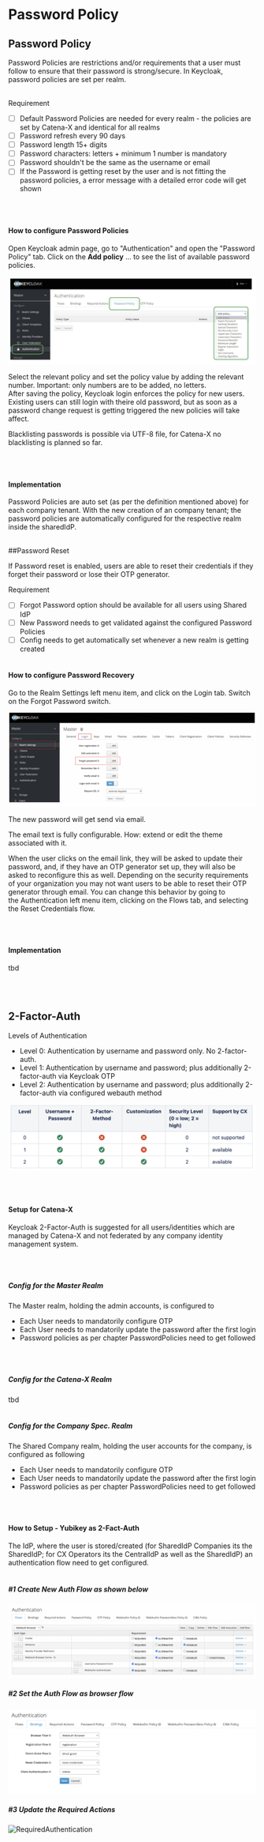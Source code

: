 # Password Policy

## Password Policy

Password Policies are restrictions and/or requirements that a user must follow to ensure that their password is strong/secure.
In Keycloak, password policies are set per realm.
<br>
<br>

Requirement

- [ ] Default Password Policies are needed for every realm - the policies are set by Catena-X and identical for all realms
- [ ] Password refresh every 90 days
- [ ] Password length 15+ digits
- [ ] Password characters: letters + minimum 1 number is mandatory
- [ ] Password shouldn't be the same as the username or email
- [ ] If the Password is getting reset by the user and is not fitting the password policies, a error message with a detailed error code will get shown

<br>
<br>

#### How to configure Password Policies

Open Keycloak admin page, go to "Authentication" and open the "Password Policy" tab.
Click on the <strong>Add policy</strong> … to see the list of available password policies.

![PasswordPolicy](/docs/static/06_passwordPolicy.png)
<br>

Select the relevant policy and set the policy value by adding the relevant number. Important: only numbers are to be added, no letters.  
After saving the policy, Keycloak login enforces the policy for new users. Existing users can still login with theire old password, but as soon as a password change request is getting triggered the new policies will take affect.

Blacklisting passwords is possible via UTF-8 file, for Catena-X no blacklisting is planned so far.

<br>
<br>

#### Implementation

Password Policies are auto set (as per the definition mentioned above) for each company tenant.
With the new creation of an company tenant; the password policies are automatically configured for the respective realm inside the sharedIdP.
<br>
<br>

##Password Reset

If Password reset is enabled, users are able to reset their credentials if they forget their password or lose their OTP generator.

Requirement

- [ ] Forgot Password option should be available for all users using Shared IdP
- [ ] New Password needs to get validated against the configured Password Policies
- [ ] Config needs to get automatically set whenever a new realm is getting created
      <br>
      <br>

#### How to configure Password Recovery

Go to the Realm Settings left menu item, and click on the Login tab. Switch on the Forgot Password switch.

![PasswordRecovery](/docs/static/06_passwordRecovery.png)
<br>

The new password will get send via email.

The email text is fully configurable. How: extend or edit the theme associated with it.

When the user clicks on the email link, they will be asked to update their password, and, if they have an OTP generator set up, they will also be asked to reconfigure this as well. Depending on the security requirements of your organization you may not want users to be able to reset their OTP generator through email. You can change this behavior by going to the Authentication left menu item, clicking on the Flows tab, and selecting the Reset Credentials flow.

<br>
<br>

#### Implementation

tbd

<br>
<br>

## 2-Factor-Auth

Levels of Authentication

- Level 0: Authentication by username and password only. No 2-factor-auth.
- Level 1: Authentication by username and password; plus additionally 2-factor-auth via Keycloak OTP
- Level 2: Authentication by username and password; plus additionally 2-factor-auth via configured webauth method

![2factorAuth](/docs/static/06_2factorAuth.png)

<br>
<br>

#### Setup for Catena-X

Keycloak 2-Factor-Auth is suggested for all users/identities which are managed by Catena-X and not federated by any company identity management system.

<br>
<br>

##### Config for the Master Realm

The Master realm, holding the admin accounts, is configured to

- Each User needs to mandatorily configure OTP
- Each User needs to mandatorily update the password after the first login
- Password policies as per chapter PasswordPolicies need to get followed

<br>
<br>

##### Config for the Catena-X Realm

tbd
<br>
<br>

##### Config for the Company Spec. Realm

The Shared Company realm, holding the user accounts for the company, is configured as following

- Each User needs to mandatorily configure OTP
- Each User needs to mandatorily update the password after the first login
- Password policies as per chapter PasswordPolicies need to get followed

<br>
<br>

#### How to Setup - Yubikey as 2-Fact-Auth

The IdP, where the user is stored/created (for SharedIdP Companies its the SharedIdP; for CX Operators its the CentralIdP as well as the SharedIdP) an authentication flow need to get configured.
<br>
<br>

##### #1 Create New Auth Flow as shown below

![NewFlow](/docs/static/06_newFlow.png)
<br>

##### #2 Set the Auth Flow as browser flow

![AuthFlow](/docs/static/06_authFlow.png)
<br>

##### #3 Update the Required Actions

![RequiredAuthentication](/docs/static/06_requiredAuthentication.png)
<br>

